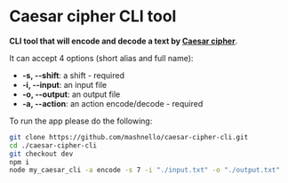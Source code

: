# Caesar cipher CLI tool

**CLI tool that will encode and decode a text by [Caesar cipher](https://en.wikipedia.org/wiki/Caesar_cipher)**.

It can accept 4 options (short alias and full name):

* **-s, --shift**: a shift - required
* **-i, --input**: an input file
* **-o, --output**: an output file
* **-a, --action**: an action encode/decode - required

To run the app please do the following:
```bash
git clone https://github.com/mashnello/caesar-cipher-cli.git
cd ./caesar-cipher-cli
git checkout dev
npm i
node my_caesar_cli -a encode -s 7 -i "./input.txt" -o "./output.txt"
```